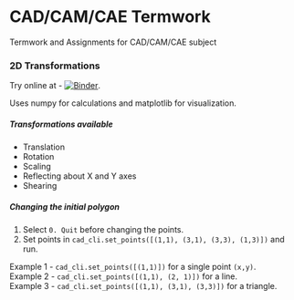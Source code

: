 # CAD/CAM/CAE Termwork
Termwork and Assignments for CAD/CAM/CAE subject

### 2D Transformations
Try online at - [![Binder](https://mybinder.org/badge_logo.svg)](https://mybinder.org/v2/gh/ammaar8/cad_cam_cae_termwork/master?filepath=2d_transformation%2F2D%20transformations%20Notebook.ipynb).

Uses numpy for calculations and matplotlib for visualization.

##### Transformations available
* Translation
* Rotation
* Scaling
* Reflecting about X and Y axes
* Shearing


##### Changing the initial polygon
1. Select `0. Quit` before changing the points.
2. Set points in `cad_cli.set_points([(1,1), (3,1), (3,3), (1,3)])` and run.

  Example 1 - `cad_cli.set_points([(1,1)])` for a single point `(x,y)`.\
  Example 2 - `cad_cli.set_points([(1,1), (2, 1)])` for a line.\
  Example 3 - `cad_cli.set_points([(1,1), (3,1), (3,3)])` for a triangle.

